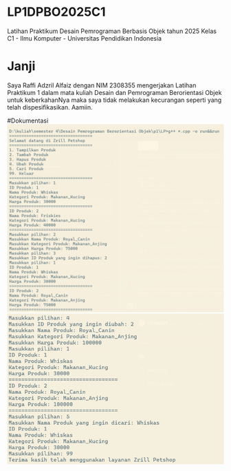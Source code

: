 # LP1DPBO2025C1
Latihan Praktikum Desain Pemrograman Berbasis Objek tahun 2025 Kelas C1 - Ilmu Komputer - Universitas Pendidikan Indonesia

# Janji
Saya Raffi Adzril Alfaiz dengan NIM 2308355 mengerjakan Latihan Praktikum 1 dalam mata kuliah Desain dan Pemrograman Berorientasi Objek untuk keberkahanNya maka saya tidak melakukan kecurangan seperti yang telah dispesifikasikan. Aamiin.

#Dokumentasi
<img width="618" alt="do mission_2" src="https://github.com/raffiadzril/LP1DPBO2025C1/blob/main/CPP/DOKUMENTASI/ADD_SHOW_DELETE.png">
<img width="618" alt="do mission_2" src="https://github.com/raffiadzril/LP1DPBO2025C1/blob/main/CPP/DOKUMENTASI/EDIT_SEARCH.png">

